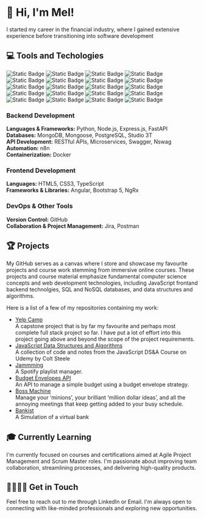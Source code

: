 # 👋 Hi, I'm Mel!

I started my career in the financial industry, where I gained extensive experience before transitioning into software development

## 💻 Tools and Techologies

![Static Badge](https://img.shields.io/badge/%20-%2361DAFB?style=flat-square&logo=python&logoColor=%235794FF&labelColor=%230D1017&color=%230D1017)
![Static Badge](https://img.shields.io/badge/%20-%2361DAFB?style=flat-square&logo=nodedotjs&logoColor=%235794FF&labelColor=%230D1017&color=%230D1017)
![Static Badge](https://img.shields.io/badge/%20-%2361DAFB?style=flat-square&logo=express&logoColor=%235794FF&labelColor=%230D1017&color=%230D1017)
![Static Badge](https://img.shields.io/badge/%20-%2361DAFB?style=flat-square&logo=fastapi&logoColor=%235794FF&labelColor=%230D1017&color=%230D1017)
![Static Badge](https://img.shields.io/badge/%20-%2361DAFB?style=flat-square&logo=mongodb&logoColor=%235794FF&labelColor=%230D1017&color=%230D1017)
![Static Badge](https://img.shields.io/badge/%20-%2361DAFB?style=flat-square&logo=mongoose&logoColor=%235794FF&labelColor=%230D1017&color=%230D1017)
![Static Badge](https://img.shields.io/badge/%20-%2361DAFB?style=flat-square&logo=postgresql&logoColor=%235794FF&labelColor=%230D1017&color=%230D1017)
![Static Badge](https://img.shields.io/badge/%20-%2361DAFB?style=flat-square&logo=studio3t&logoColor=%235794FF&labelColor=%230D1017&color=%230D1017)
![Static Badge](https://img.shields.io/badge/%20-%2361DAFB?style=flat-square&logo=n8n&logoColor=%235794FF&labelColor=%230D1017&color=%230D1017)
![Static Badge](https://img.shields.io/badge/%20-%2361DAFB?style=flat-square&logo=docker&logoColor=%235794FF&labelColor=%230D1017&color=%230D1017)
![Static Badge](https://img.shields.io/badge/%20-%2361DAFB?style=flat-square&logo=html5&logoColor=%235794FF&labelColor=%230D1017&color=%230D1017)
![Static Badge](https://img.shields.io/badge/%20-%2361DAFB?style=flat-square&logo=css3&logoColor=%235794FF&labelColor=%230D1017&color=%230D1017)
![Static Badge](https://img.shields.io/badge/%20-%2361DAFB?style=flat-square&logo=javascript&logoColor=%235794FF&labelColor=%230D1017&color=%230D1017)
![Static Badge](https://img.shields.io/badge/%20-%2361DAFB?style=flat-square&logo=typescript&logoColor=%235794FF&labelColor=%230D1017&color=%230D1017)
![Static Badge](https://img.shields.io/badge/%20-%2361DAFB?style=flat-square&logo=angular&logoColor=%235794FF&labelColor=%230D1017&color=%230D1017)
![Static Badge](https://img.shields.io/badge/%20-%2361DAFB?style=flat-square&logo=ngrx&logoColor=%235794FF&labelColor=%230D1017&color=%230D1017)
![Static Badge](https://img.shields.io/badge/%20-%2361DAFB?style=flat-square&logo=bootstrap&logoColor=%235794FF&labelColor=%230D1017&color=%230D1017)
![Static Badge](https://img.shields.io/badge/%20-%2361DAFB?style=flat-square&logo=github&logoColor=%235794FF&labelColor=%230D1017&color=%230D1017)
![Static Badge](https://img.shields.io/badge/%20-%2361DAFB?style=flat-square&logo=jira&logoColor=%235794FF&labelColor=%230D1017&color=%230D1017)
![Static Badge](https://img.shields.io/badge/%20-%2361DAFB?style=flat-square&logo=postman&logoColor=%235794FF&labelColor=%230D1017&color=%230D1017)

### Backend Development

**Languages & Frameworks:** Python, Node.js, Express.js, FastAPI   
**Databases:** MongoDB, Mongoose, PostgreSQL, Studio 3T   
**API Development:** RESTful APIs, Microservices, Swagger, Nswag   
**Automation:** n8n   
**Containerization:** Docker   

### Frontend Development

**Languages:** HTML5, CSS3, TypeScript   
**Frameworks & Libraries:** Angular, Bootstrap 5, NgRx   

### DevOps & Other Tools

**Version Control:** GitHub   
**Collaboration & Project Management:** Jira, Postman   

## 🏆 Projects
My GitHub serves as a canvas where I store and showcase my favourite projects and course work stemming from immersive online courses. These projects and course material emphasize fundamental computer science concepts and web development technologies, including JavaScript frontand backend technolgies, SQL and NoSQL databases, and data structures and algorithms. 

Here is a list of a few of my repositories containing my work:

* [Yelp Camp](https://github.com/melissaveraherbst/yelp-camp_camp-review-web-app)  
A capstone project that is by far my favourite and perhaps most complete full stack project so far. I have put a lot of effort into this project going above and beyond the scope of the project requirements.
* [JavaScript Data Structures and Algorithms](https://github.com/melissaveraherbst/javascript-data-structures-and-algorithms/tree/main)  
A collection of code and notes from the JavaScript DS&A Course on Udemy by Colt Steele
* [Jammming](https://github.com/melissaveraherbst/jammming_spotify-playlist-manager)  
A Spotify playlist manager.
* [Budget Envelopes API](https://github.com/melissaveraherbst/envelope-budget-api)  
An API to manage a simple budget using a budget envelope strategy. 
* [Boss Machine](https://github.com/melissaveraherbst/boss-machine)  
Manage your ‘minions’, your brilliant ‘million dollar ideas’, and all the annoying meetings that keep getting added to your busy schedule.
* [Bankist](https://github.com/melissaveraherbst/bankist)  
A Simulation of a virtual bank

## 🎓 Currently Learning
I'm currently focused on courses and certifications aimed at Agile Project Management and Scrum Master roles. I'm passionate about improving team collaboration, streamlining processes, and delivering high-quality products.

## 🫱🏼‍🫲🏻 Get in Touch

Feel free to reach out to me through LinkedIn or Email. I'm always open to connecting with like-minded professionals and exploring new opportunities.

